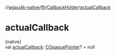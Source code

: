 //[wgpu4k-native](../../../index.md)/[ffi](../index.md)/[CallbackHolder](index.md)/[actualCallback](actual-callback.md)

# actualCallback

[native]\
val [actualCallback](actual-callback.md): [COpaquePointer](https://kotlinlang.org/api/core/kotlin-stdlib/kotlinx.cinterop/-c-opaque-pointer/index.html)? = null